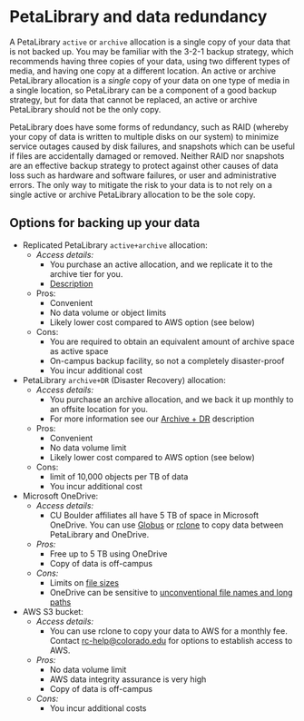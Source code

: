 # PetaLibrary and data redundancy 

A PetaLibrary `active` or `archive` allocation is a single copy of your data that is not backed up. You may be familiar with the 3-2-1 backup strategy, which recommends having three copies of your data, using two different types of media, and having one copy at a different location. An active or archive PetaLibrary allocation is a *single* copy of your data on one type of media in a single location, so PetaLibrary can be a component of a good backup strategy, but for data that cannot be replaced, an active or archive PetaLibrary should not be the only copy. 

PetaLibrary does have some forms of redundancy, such as RAID (whereby your copy of data is written to multiple disks on our system) to minimize service outages caused by disk failures, and snapshots which can be useful if files are accidentally damaged or removed. Neither RAID nor snapshots are an effective backup strategy to protect against other causes of data loss such as hardware and software failures, or user and administrative errors. The only way to mitigate the risk to your data is to not rely on a single active or archive PetaLibrary allocation to be the sole copy. 

## Options for backing up your data

- Replicated PetaLibrary `active+archive` allocation:  
    - _Access details:_
        - You purchase an active allocation, and we replicate it to the archive tier for you.
        - [Description](./allocation_types.md#activearchive)
    - Pros:
        - Convenient
        - No data volume or object limits
        - Likely lower cost compared to AWS option (see below)
    - Cons:
        - You are required to obtain an equivalent amount of archive space as active space
        - On-campus backup facility, so not a completely disaster-proof
        - You incur additional cost
- PetaLibrary `archive+DR` (Disaster Recovery) allocation:  
    - _Access details:_
        - You purchase an archive allocation, and we back it up monthly to an offsite location for you.
        - For more information see our [Archive + DR](./allocation_types.md#archive--dr-disaster-recovery) description
    - Pros:
        - Convenient
        - No data volume limit
        - Likely lower cost compared to AWS option (see below)
    - Cons:
        - limit of 10,000 objects per TB of data
        - You incur additional cost
- Microsoft OneDrive:  
    - _Access details:_  
        - CU Boulder affiliates all have 5 TB of space in Microsoft OneDrive. You can use [Globus](./gdrive.md#using-globus) or [rclone](./gdrive.md#using-rclone) to copy data between PetaLibrary and OneDrive.  
    - _Pros:_ 
        - Free up to 5 TB using OneDrive 
        - Copy of data is off-campus 
    - _Cons:_ 
        - Limits on [file sizes](https://support.microsoft.com/en-us/office/restrictions-and-limitations-in-onedrive-and-sharepoint-64883a5d-228e-48f5-b3d2-eb39e07630fa#individualfilesize)
        - OneDrive can be sensitive to [unconventional file names and long paths](https://support.microsoft.com/en-us/office/restrictions-and-limitations-in-onedrive-and-sharepoint-64883a5d-228e-48f5-b3d2-eb39e07630fa#invalidcharacters)  
- AWS S3 bucket:  
    - _Access details:_ 
        - You can use rclone to copy your data to AWS for a monthly fee. Contact <rc-help@colorado.edu> for options to establish access to AWS. 
    - _Pros:_ 
        - No data volume limit 
        - AWS data integrity assurance is very high 
        - Copy of data is off-campus 
    - _Cons:_ 
        - You incur additional costs 


